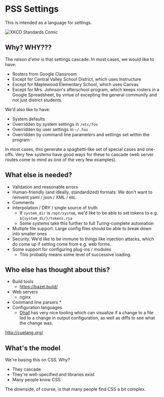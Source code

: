 PSS Settings
============

This is intended as a language for settings.

![XKCD Standards Comic](https://imgs.xkcd.com/comics/standards.png)

Why? WHY???
-----------

The *raison d'etre* is that settings cascade. In most cases, we would like to have:

- Rosters from Google Classroom
- Except for Central Valley School District, which uses Instructure
- Except for Maplewood Elementary School, which uses Canvas
- Except for Mrs. Johnson's afterschool program, which keeps rosters in a Google Spreadsheet, by virtue of excepting the general community and not just district students.

We'd also like to have:

- System defaults
- Overridden by system settings in `/etc/foo`
- Overridden by user settings in `~/.foo`
- Overridden by command line parameters and settings set within the program

In most cases, this generate a spaghetti-like set of special cases and one-offs. Very few systems have good ways for these to cascade (web server routes come to mind as one of the very few examples).

What else is needed?
--------------------

* Validation and reasonable errors
* Human-friendly (and ideally, standardized) formats. We don't want to reinvent yaml / json / XML / etc.
* Comments
* Interpolation / DRY / single source of truth
  * If `system_dir` is `/opt/system`, we'd like to be able to set tokens to e.g. `${system_dir}/tokens.rsa`
  * Some systems take this further to full Turing-complete automation
* Multiple file support. Large config files should be able to break down into smaller ones
* Security. We'd like to be immune to things like injection attacks, which do come up if setting come from e.g. web forms.
* Some support for configuring plug-ins / modules
  * This probably means some level of successive loading.

Who else has thought about this?
--------------------------------

* Build tools
  * https://bazel.build/
* Web servers
  * nginx
* Command line parsers
  * 
* Configuration languages
  * [Dhall](https://dhall-lang.org/) has very nice tooling which can visualize if a change to a file led to a change in output configuration, as well as diffs to see what the change was.


http://cuelang.org/

What's the model
----------------

We're basing this on CSS. Why?

- They cascade
- They're well-specified and libraries exist
- Many people know CSS

The downside, of course, is that many people find CSS a bit complex.